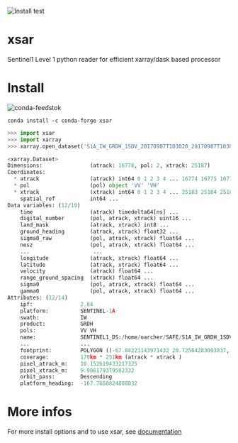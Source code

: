 ![Install test](https://github.com/umr-lops/xsar/actions/workflows/install-test.yml/badge.svg)
# xsar

Sentinel1 Level 1 python reader for efficient xarray/dask based processor

 

# Install

![conda-feedstok](https://github.com/umr-lops/xsar/actions/workflows/conda-feedstock-check.yml/badge.svg"/>)

```
conda install -c conda-forge xsar
```

```python
>>> import xsar
>>> import xarray
>>> xarray.open_dataset('S1A_IW_GRDH_1SDV_20170907T103020_20170907T103045_018268_01EB76_Z010.SAFE')

<xarray.Dataset>
Dimensions:               (atrack: 16778, pol: 2, xtrack: 25187)
Coordinates:
  * atrack                (atrack) int64 0 1 2 3 4 ... 16774 16775 16776 16777
  * pol                   (pol) object 'VV' 'VH'
  * xtrack                (xtrack) int64 0 1 2 3 4 ... 25183 25184 25185 25186
    spatial_ref           int64 ...
Data variables: (12/19)
    time                  (atrack) timedelta64[ns] ...
    digital_number        (pol, atrack, xtrack) uint16 ...
    land_mask             (atrack, xtrack) int8 ...
    ground_heading        (atrack, xtrack) float32 ...
    sigma0_raw            (pol, atrack, xtrack) float64 ...
    nesz                  (pol, atrack, xtrack) float64 ...
    ...                    ...
    longitude             (atrack, xtrack) float64 ...
    latitude              (atrack, xtrack) float64 ...
    velocity              (atrack) float64 ...
    range_ground_spacing  (xtrack) float64 ...
    sigma0                (pol, atrack, xtrack) float64 ...
    gamma0                (pol, atrack, xtrack) float64 ...
Attributes: (12/14)
    ipf:               2.84
    platform:          SENTINEL-1A
    swath:             IW
    product:           GRDH
    pols:              VV VH
    name:              SENTINEL1_DS:/home/oarcher/SAFE/S1A_IW_GRDH_1SDV_20170...
    ...                ...
    footprint:         POLYGON ((-67.84221143971432 20.72564283093837, -70.22...
    coverage:          170km * 251km (atrack * xtrack )
    pixel_atrack_m:    10.152619433217325
    pixel_xtrack_m:    9.986179379582332
    orbit_pass:        Descending
    platform_heading:  -167.7668824808032

```



# More infos

For more install options and to use xsar, see [documentation](https://cyclobs.ifremer.fr/static/sarwing_datarmor/xsar/)

